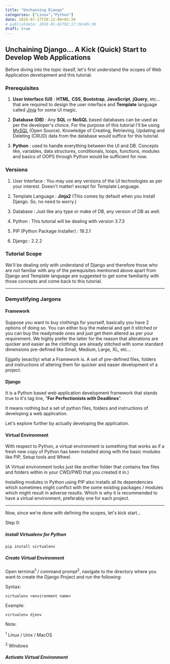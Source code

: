 ```yaml
---
title: "Unchaining Django"
categories: ["Linux","Python"]
date: 2019-07-27T20:12:00+05:30
# publishdate: 2019-01-01T02:17:36+05:30
draft: true
---
```


## Unchaining Django... A Kick (Quick) Start to Develop Web Applications

Before diving into the topic itseslf, let's first understand the scopes of Web Application development and this tutorial.

### Prerequisites

1. **User Interface (UI)** : **HTML**, **CSS**, **Bootstrap**, **JavaScript**, **jQuery**, etc... that are required to design the user interface and **Template** language called [Jinja](http://jinja.pocoo.org/) for some UI magic.

2. **Database (DB)** : Any **SQL** or **NoSQL** based databases can be used as per the developer's choice. For the purpose of this tutorial I'll be using [MySQL]() (Open Source). Knowledge of Creating, Retrieving, Updating and Deleting (CRUD) data from the database would suffice for this tutorial.

3. **Python** : used to handle everything between the UI and DB. Concepts like, variables, data structures, conditionals, loops, functions, modules and basics of OOPS through Python would be sufficient for now.

### Versions

1. User Interface : You may use any versions of the UI technologies as per your interest. Doesn't matter! except for Template Language.

2. Template Language : **Jinja2** (This comes by default when you install Django. So, no need to worry.)

3. Database : Just like any type or make of DB, any version of DB as well.

4. Python : This tutorial will be dealing with  version 3.7.3

5. PIP (Python Package Installer) : 19.2.1

6. Django : 2.2.2

### Tutorial Scope

We'll be dealing only with understand of Django and therefore those who are not familiar with any of the perequisites mentioned above apart from Django and Template language are suggested to get some familiarity with those concepts and come back to this tutorial.

<hr/>

### Demystifying Jargons

#### Framework

Suppose you want to buy clothings for yourself, basically you have 2 options of doing so. You can either buy the material and get it stitched or you can buy the readymade ones and just get them altered as per your requirement. We highly prefer the latter for the reason that alterations are quicker and easier as the clothings are already stitched with some standard dimensions pre-defined like Small, Medium, Large, XL, etc...

Ejjgatly (exactly) what a Framework is. A set of pre-defined files, folders and instructions of altering them for quicker and easier development of a project.

#### Django

It is a Python based web application development framework that stands true to it's tag line, "**For Perfectionists with Deadlines**".

It means nothing but a set of python files, folders and instructions of developing a web application.

Let's explore further by actually developing the application.

#### Virtual Environment

With respect to Python, a virtual environment is something that works as if a fresh new copy of Python has been installed along with the basic modules like PIP, Setup tools and Wheel.

(A Virtual environment looks just like another folder that contains few files and folders within in your CWD/PWD that you created it in.)

Installing modules in Python using PIP also installs all its dependencies which sometimes might conflict with the some existing packages / modules which might result in adverse results. Which is why it is recommended to have a virtual environment, preferably one for each project.

<hr/>

Now, since we're done with defining the scopes, let's kick start...

Step 0:

##### Install Virtualenv for Python

```terminal
pip install virtualenv
```

##### Create Virtual Environment

Open terminal<sup>1</sup> / command prompt<sup>2</sup>, navigate to the directory where you want to create the Django Project and run the following:

Syntax:

```terminal
virtualenv <environment name>
```

Example:

```terminal
virtualenv djenv
```

Note:

<sup>1</sup> Linux / Unix / MacOS

<sup>2</sup> Windows


##### Activate Virtual Environment